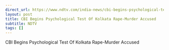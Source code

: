 ```yaml
---
direct_url: https://www.ndtv.com/india-news/cbi-begins-psychological-test-of-kolkata-rape-murder-accused-6363219
layout: post
title: CBI Begins Psychological Test Of Kolkata Rape-Murder Accused
subtitle: NDTV
tags: []
---
```


CBI Begins Psychological Test Of Kolkata Rape-Murder Accused
